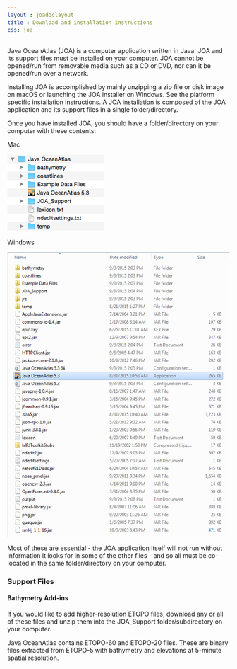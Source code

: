```yaml
---
layout : joadoclayout
title : Download and installation instructions
css: joa
---
```


<p>
  Java OceanAtlas (JOA) is a computer application written in Java.  JOA and its
  support files must be installed on your computer.  JOA cannot be opened/run
  from removable media such as a CD or DVD, nor can it be opened/run over a
  network.
</p>

<p>
 Installing JOA is accomplished by mainly unzipping a zip file or disk image on macOS or launching the JOA installer on Windows. See the platform specific installation instructions. A JOA installation is composed of the JOA application and its support files in a single folder/directory.
</p>

<p>Once you have installed JOA, you should have a folder/directory on your
computer with these contents:</p>
<p>Mac</p>
<div class="image">
  <img alt="List of folders: bathymetry, coastlines, Example Data Files, Java OceanAtlas 5.0, JOA_Support, lexicon.txt, ndeditsettings.txt, temp"
       src="assets/images/general_install_1.jpg">
</div>
<p>Windows</p>
<div class="image">
  <img alt="List of folders: bathymetry, coastlines, Example Data Files, Java OceanAtlas 5.0, JOA_Support, lexicon.txt, ndeditsettings.txt, temp"
       src="assets/images/general_install_2.jpg"">
</div>

<p>
  Most of these are essential - the JOA application itself will not run without
  information it looks for in some of the other files - and so all must be
  co-located in the same folder/directory on your computer.
</p>

<h3 id="support_files">Support Files</h3>
<h4>Bathymetry Add-ins</h4>
<p>
  If you would like to add higher-resolution ETOPO files, download any or all
  of these files and unzip them into the JOA_Support folder/subdirectory on
  your computer.
</p>
<p>
  Java OceanAtlas contains ETOPO-60 and ETOPO-20 files. These are binary files
  extracted from ETOPO-5 with bathymetry and elevations at 5-minute spatial
  resolution.
</p>
